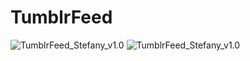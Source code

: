 # TumblrFeed


<img src='http://i.imgur.com/zz2eTxv.gif' title='TumblrFeed_Stefany_v1.0' width='' alt='TumblrFeed_Stefany_v1.0' />


<img src='http://i.imgur.com/rjjWQOb.gifv' title='TumblrFeed_Stefany_v1.0' width='' alt='TumblrFeed_Stefany_v1.0' />

